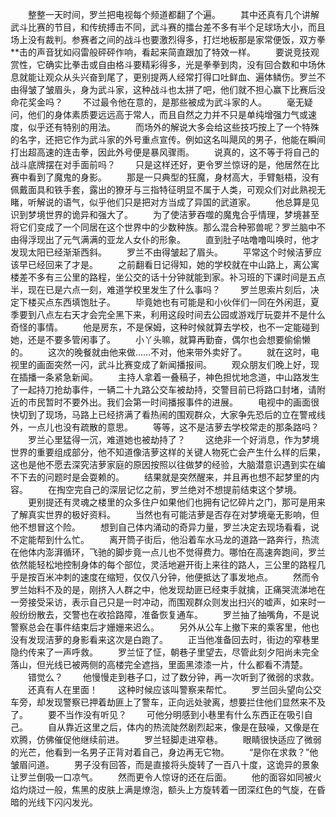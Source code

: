 　　整整一天时间，罗兰把电视每个频道都翻了个遍。
　　其中还真有几个讲解武斗比赛的节目，和传统搏击不同，武斗赛的擂台差不多有半个足球场大小，而且场上没有裁判。参赛者之间的战斗也要激烈得多，打烂地板那是家常便饭，双方拳**击的声音犹如闷雷般砰砰作响，看起来简直跟加了特效一样。
　　要说竞技观赏性，它确实比拳击或自由格斗要精彩得多，光是拳拳到肉，没有回合数和中场休息就能让观众从头兴奋到尾了，更别提两人经常打得口吐鲜血、遍体鳞伤。罗兰不由得皱了皱眉头，身为武斗家，这种战斗也太拼了吧，他们就不担心赢下比赛后没命花奖金吗？
　　不过最令他在意的，是那些被成为武斗家的人。
　　毫无疑问，他们的身体素质要远远高于常人，而且自然之力并不只是单纯增强力气或速度，似乎还有特别的用法。
　　而场外的解说大多会给这些技巧按上了一个特殊的名字，还把它作为武斗家的外号重点宣传。例如这名叫飓风的男子，他能在瞬间打出超高速的连击拳，因此外号便是暴风骤雨。
　　说真的，这不等于将自己的战斗底牌摆在对手面前吗？
　　只是这样还好，更令罗兰惊讶的是，他居然在比赛中看到了魔鬼的身影。
　　那是一只典型的狂魔，身材高大，手臂魁梧，没有佩戴面具和铁手套，露出的獠牙与三指特征明显不属于人类，可观众们对此熟视无睹，听解说的语气，似乎他们只是把对方当成了异国的武道家。
　　他总算是见识到梦境世界的诡异和强大了。
　　为了使洁萝吞噬的魔鬼合乎情理，梦境甚至将它们变成了一个同居在这个世界中的少数种族。那么混合种邪兽呢？罗兰脑中不由得浮现出了元气满满的亚龙人女仆的形象。
　　直到肚子咕噜噜叫唤时，他才发现太阳已经渐渐西斜。
　　罗兰不由得皱起了眉头。
　　平常这个时候洁萝应该早已经回来了才是。
　　之前翻看日记得知，她的学校就在中山路上，离公寓楼差不多有三公里的路程，坐公交的话十分钟就能到家。补习班的下课时间是五点半，现在已是六点一刻，难道学校里发生了什么事吗？
　　罗兰思索片刻后，决定下楼买点东西填饱肚子。
　　毕竟她也有可能是和小伙伴们一同在外闲逛，夏季要到八点左右天才会完全黑下来，利用这段时间去公园或游戏厅玩耍并不是什么奇怪的事情。
　　他是房东，不是保姆，这种时候就算去学校，也不一定能碰到她，还是不要多管闲事了。
　　小丫头嘛，就算再勤奋，偶尔也会想要偷偷懒的。
　　这次的晚餐就由他来做……不对，他来带外卖好了。
　　就在这时，电视里的画面突然一闪，武斗比赛变成了新闻播报间。
　　观众朋友们晚上好，现在插播一条紧急新闻。
　　主持人拿着一叠稿子，神色担忧地念道，中山路发生了一起持刀抢劫事件，一辆二十九路公交车被劫持，交警目前已将路口封堵，请附近的市民暂时不要外出。我们会第一时间播报事件的进展。
　　电视中的画面很快切到了现场，马路上已经挤满了看热闹的围观群众，大家争先恐后的立在警戒线外，一点儿也没有疏散的意思。
　　等等，这不是洁萝去学校常走的那条路吗？
　　罗兰心里猛得一沉，难道她也被劫持了？
　　这绝非一个好消息，作为梦境世界的重要组成部分，他不知道像洁萝这样的关键人物死亡会产生什么样的后果，这也是他不愿去深究洁萝家庭的原因按照以往做梦的经验，大脑潜意识遇到实在编不下去的问题时是会耍赖的。
　　结果就是突然醒来，并且再也想不起梦里的内容。
　　在掏空完自己的深层记忆之前，罗兰绝对不想提前结束这个梦境。
　　更别提还有灵魂之楼里的众多住户如果他们也拥有记忆碎片之门，那可是用来了解真实世界的极好资料。
　　当然也有可能洁萝是否存在对梦境毫无影响，但他不想冒这个险。
　　想到自己体内涌动的奇异力量，罗兰决定去现场看看，说不定能帮到什么忙。
　　离开筒子街后，他沿着车水马龙的道路一路奔行，热流在他体内澎湃循环，飞驰的脚步竟一点儿也不觉得费力。哪怕在高速奔跑间，罗兰依然能轻松地控制身体的每个部位，灵活地避开街上来往的路人，三公里的路程几乎是按百米冲刺的速度在缩短，仅仅八分钟，他便抵达了事发地点。
　　然而令罗兰始料不及的是，刚挤入人群之中，他发现劫匪已经束手就擒，正痛哭流涕地在一旁接受采访，表示自己只是一时冲动，而围观群众则发出扫兴的嘘声，如来时一般纷纷散去，交警也在收拾路障，准备恢复通车。
　　罗兰抽了抽嘴角，不是说警察总会在事件结束后才姗姗来迟么。
　　另外从公车上撤下来的乘客里，他也没有发现洁萝的身影看来这次是白跑了。
　　正当他准备回去时，街边的窄巷里隐约传来了一声呼救。
　　罗兰怔了怔，朝巷子里望去，尽管此刻夕阳尚未完全落山，但光线已被两侧的高楼完全遮挡，里面黑漆漆一片，什么都看不清楚。
　　错觉么？
　　他慢慢走到巷子口，过了数分钟，再一次听到了微弱的求救。
　　还真有人在里面！
　　这种时候应该叫警察来帮忙。
　　罗兰回头望向公交车旁，却发现警察已押着劫匪上了警车，正向远处驶离，想要拦住他们显然来不及了。
　　要不当作没有听见？
　　可他分明感到小巷里有什么东西正在吸引自己。
　　自从靠近这里之后，体内的热流陡然剧烈起来，像是在鼓噪，又像是在欢腾，仿佛催促他继续前进。
　　罗兰轻脚走进窄巷。
　　眼睛很快适应了微弱的光芒，他看到一名男子正背对着自己，身边再无它物。
　　“是你在求救？”他皱眉问道。
　　男子没有回答，而是直接将头旋转了一百八十度，这诡异的景象让罗兰倒吸一口凉气。
　　然而更令人惊讶的还在后面。
　　他的面容如同被火焰灼烧过一般，焦黑的皮肤上满是燎泡，额头上方旋转着一团深红色的气旋，在昏暗的光线下闪闪发光。